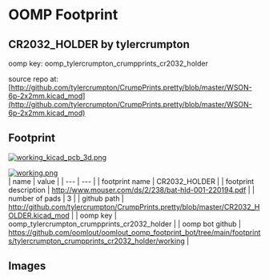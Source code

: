 # OOMP Footprint  
## CR2032_HOLDER  by tylercrumpton  
  
oomp key: oomp_tylercrumpton_crumpprints_cr2032_holder  
  
source repo at: [http://github.com/tylercrumpton/CrumpPrints.pretty/blob/master/WSON-6p-2x2mm.kicad_mod](http://github.com/tylercrumpton/CrumpPrints.pretty/blob/master/WSON-6p-2x2mm.kicad_mod)  
## Footprint  
  
[![working_kicad_pcb_3d.png](working_kicad_pcb_3d_600.png)](working_kicad_pcb_3d.png)  
  
[![working.png](working_600.png)](working.png)  
| name | value | 
| --- | --- | 
| footprint name | CR2032_HOLDER | 
| footprint description | http://www.mouser.com/ds/2/238/bat-hld-001-220194.pdf | 
| number of pads | 3 | 
| github path | http://github.com/tylercrumpton/CrumpPrints.pretty/blob/master/CR2032_HOLDER.kicad_mod | 
| oomp key | oomp_tylercrumpton_crumpprints_cr2032_holder | 
| oomp bot github | https://github.com/oomlout/oomlout_oomp_footprint_bot/tree/main/footprints/tylercrumpton_crumpprints_cr2032_holder/working | 
## Images  
